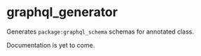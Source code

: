 # graphql_generator
Generates `package:graphql_schema` schemas for
annotated class.

Documentation is yet to come.